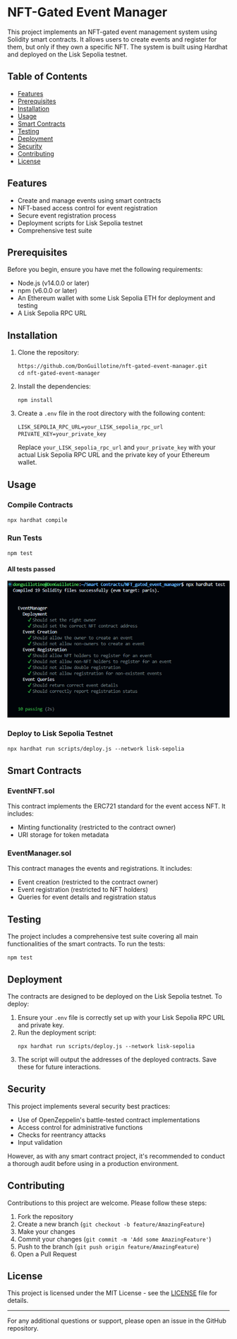 # NFT-Gated Event Manager

This project implements an NFT-gated event management system using Solidity smart contracts. It allows users to create events and register for them, but only if they own a specific NFT. The system is built using Hardhat and deployed on the Lisk Sepolia testnet.

## Table of Contents

- [Features](#features)
- [Prerequisites](#prerequisites)
- [Installation](#installation)
- [Usage](#usage)
- [Smart Contracts](#smart-contracts)
- [Testing](#testing)
- [Deployment](#deployment)
- [Security](#security)
- [Contributing](#contributing)
- [License](#license)

## Features

- Create and manage events using smart contracts
- NFT-based access control for event registration
- Secure event registration process
- Deployment scripts for Lisk Sepolia testnet
- Comprehensive test suite

## Prerequisites

Before you begin, ensure you have met the following requirements:

- Node.js (v14.0.0 or later)
- npm (v6.0.0 or later)
- An Ethereum wallet with some Lisk Sepolia ETH for deployment and testing
- A Lisk Sepolia RPC URL

## Installation

1. Clone the repository:
   ```
   https://github.com/DonGuillotine/nft-gated-event-manager.git
   cd nft-gated-event-manager
   ```

2. Install the dependencies:
   ```
   npm install
   ```

3. Create a `.env` file in the root directory with the following content:
   ```
   LISK_SEPOLIA_RPC_URL=your_LISK_sepolia_rpc_url
   PRIVATE_KEY=your_private_key
   ```
   Replace `your_LISK_sepolia_rpc_url` and `your_private_key` with your actual Lisk Sepolia RPC URL and the private key of your Ethereum wallet.

## Usage

### Compile Contracts

```
npx hardhat compile
```

### Run Tests

```
npm test
```

#### All tests passed

![alt text](/screenshots/image.png)

### Deploy to Lisk Sepolia Testnet

```
npx hardhat run scripts/deploy.js --network lisk-sepolia
```

## Smart Contracts

### EventNFT.sol

This contract implements the ERC721 standard for the event access NFT. It includes:

- Minting functionality (restricted to the contract owner)
- URI storage for token metadata

### EventManager.sol

This contract manages the events and registrations. It includes:

- Event creation (restricted to the contract owner)
- Event registration (restricted to NFT holders)
- Queries for event details and registration status

## Testing

The project includes a comprehensive test suite covering all main functionalities of the smart contracts. To run the tests:

```
npm test
```

## Deployment

The contracts are designed to be deployed on the Lisk Sepolia testnet. To deploy:

1. Ensure your `.env` file is correctly set up with your Lisk Sepolia RPC URL and private key.
2. Run the deployment script:
   ```
   npx hardhat run scripts/deploy.js --network lisk-sepolia
   ```
3. The script will output the addresses of the deployed contracts. Save these for future interactions.

## Security

This project implements several security best practices:

- Use of OpenZeppelin's battle-tested contract implementations
- Access control for administrative functions
- Checks for reentrancy attacks
- Input validation

However, as with any smart contract project, it's recommended to conduct a thorough audit before using in a production environment.

## Contributing

Contributions to this project are welcome. Please follow these steps:

1. Fork the repository
2. Create a new branch (`git checkout -b feature/AmazingFeature`)
3. Make your changes
4. Commit your changes (`git commit -m 'Add some AmazingFeature'`)
5. Push to the branch (`git push origin feature/AmazingFeature`)
6. Open a Pull Request

## License

This project is licensed under the MIT License - see the [LICENSE](LICENSE) file for details.

---

For any additional questions or support, please open an issue in the GitHub repository.
